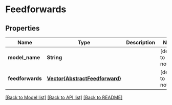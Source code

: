 # Feedforwards


## Properties
Name | Type | Description | Notes
------------ | ------------- | ------------- | -------------
**model_name** | **String** |  | [default to nothing]
**feedforwards** | [**Vector{AbstractFeedforward}**](AbstractFeedforward.md) |  | [default to nothing]


[[Back to Model list]](../README.md#models) [[Back to API list]](../README.md#api-endpoints) [[Back to README]](../README.md)


